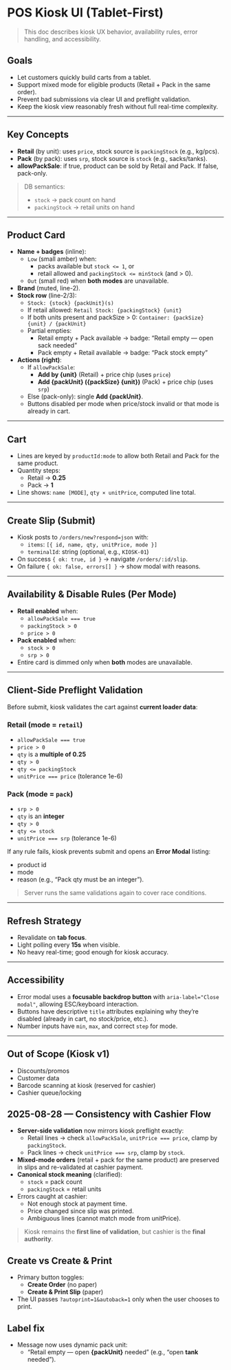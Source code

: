 # POS Kiosk UI (Tablet-First)

> This doc describes kiosk UX behavior, availability rules, error handling, and accessibility.

## Goals

- Let customers quickly build carts from a tablet.
- Support mixed mode for eligible products (Retail + Pack in the same order).
- Prevent bad submissions via clear UI and preflight validation.
- Keep the kiosk view reasonably fresh without full real-time complexity.

---

## Key Concepts

- **Retail** (by unit): uses `price`, stock source is `packingStock` (e.g., kg/pcs).
- **Pack** (by pack): uses `srp`, stock source is `stock` (e.g., sacks/tanks).
- **allowPackSale**: if true, product can be sold by Retail and Pack. If false, pack-only.

> DB semantics:
>
> - `stock` → pack count on hand
> - `packingStock` → retail units on hand

---

## Product Card

- **Name + badges** (inline):
  - `Low` (small amber) when:
    - packs available but `stock <= 1`, or
    - retail allowed and `packingStock <= minStock` (and > 0).
  - `Out` (small red) when **both modes** are unavailable.
- **Brand** (muted, line-2).
- **Stock row** (line-2/3):
  - `Stock: {stock} {packUnit}(s)`
  - If retail allowed: `Retail Stock: {packingStock} {unit}`
  - If both units present and packSize > 0: `Container: {packSize} {unit} / {packUnit}`
  - Partial empties:
    - Retail empty + Pack available → badge: “Retail empty — open sack needed”
    - Pack empty + Retail available → badge: “Pack stock empty”
- **Actions (right)**:
  - If `allowPackSale`:
    - **Add by {unit}** (Retail) + price chip (uses `price`)
    - **Add {packUnit} ({packSize} {unit})** (Pack) + price chip (uses `srp`)
  - Else (pack-only): single **Add {packUnit}**.
  - Buttons disabled per mode when price/stock invalid or that mode is already in cart.

---

## Cart

- Lines are keyed by `productId:mode` to allow both Retail and Pack for the same product.
- Quantity steps:
  - Retail → **0.25**
  - Pack → **1**
- Line shows: `name [MODE]`, `qty × unitPrice`, computed line total.

---

## Create Slip (Submit)

- Kiosk posts to `/orders/new?respond=json` with:
  - `items`: `[{ id, name, qty, unitPrice, mode }]`
  - `terminalId`: string (optional, e.g., `KIOSK-01`)
- On success `{ ok: true, id }` → navigate `/orders/:id/slip`.
- On failure `{ ok: false, errors[] }` → show modal with reasons.

---

## Availability & Disable Rules (Per Mode)

- **Retail enabled** when:
  - `allowPackSale === true`
  - `packingStock > 0`
  - `price > 0`
- **Pack enabled** when:
  - `stock > 0`
  - `srp > 0`
- Entire card is dimmed only when **both** modes are unavailable.

---

## Client-Side Preflight Validation

Before submit, kiosk validates the cart against **current loader data**:

### Retail (mode = `retail`)

- `allowPackSale === true`
- `price > 0`
- `qty` is a **multiple of 0.25**
- `qty > 0`
- `qty <= packingStock`
- `unitPrice === price` (tolerance 1e-6)

### Pack (mode = `pack`)

- `srp > 0`
- `qty` is an **integer**
- `qty > 0`
- `qty <= stock`
- `unitPrice === srp` (tolerance 1e-6)

If any rule fails, kiosk prevents submit and opens an **Error Modal** listing:

- product id
- mode
- reason (e.g., “Pack qty must be an integer”).

> Server runs the same validations again to cover race conditions.

---

## Refresh Strategy

- Revalidate on **tab focus**.
- Light polling every **15s** when visible.
- No heavy real-time; good enough for kiosk accuracy.

---

## Accessibility

- Error modal uses a **focusable backdrop button** with `aria-label="Close modal"`, allowing ESC/keyboard interaction.
- Buttons have descriptive `title` attributes explaining why they’re disabled (already in cart, no stock/price, etc.).
- Number inputs have `min`, `max`, and correct `step` for mode.

---

## Out of Scope (Kiosk v1)

- Discounts/promos
- Customer data
- Barcode scanning at kiosk (reserved for cashier)
- Cashier queue/locking

## 2025-08-28 — Consistency with Cashier Flow

- **Server-side validation** now mirrors kiosk preflight exactly:
  - Retail lines → check `allowPackSale`, `unitPrice === price`, clamp by `packingStock`.
  - Pack lines → check `unitPrice === srp`, clamp by `stock`.
- **Mixed-mode orders** (retail + pack for the same product) are preserved in slips and re-validated at cashier payment.
- **Canonical stock meaning** (clarified):
  - `stock` = pack count
  - `packingStock` = retail units
- Errors caught at cashier:
  - Not enough stock at payment time.
  - Price changed since slip was printed.
  - Ambiguous lines (cannot match mode from unitPrice).

> Kiosk remains the **first line of validation**, but cashier is the **final authority**.

## Create vs Create & Print

- Primary button toggles:
  - **Create Order** (no paper)
  - **Create & Print Slip** (paper)
- The UI passes `?autoprint=1&autoback=1` only when the user chooses to print.

## Label fix

- Message now uses dynamic pack unit:
  - “Retail empty — open **{packUnit}** needed” (e.g., “open **tank** needed”).
